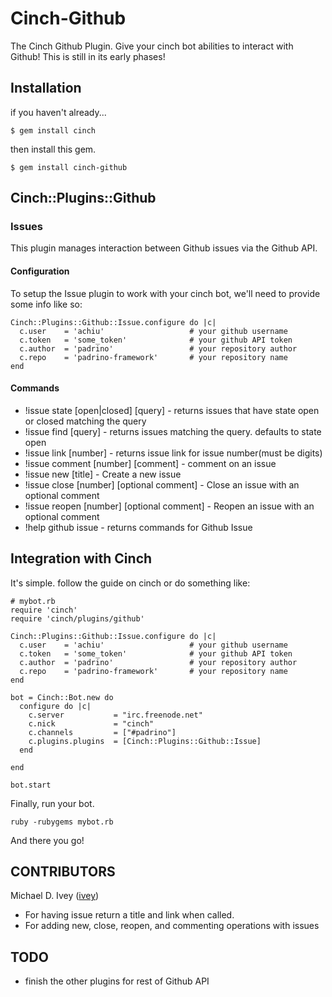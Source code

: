 Cinch-Github
===========

The Cinch Github Plugin. Give your cinch bot abilities to interact with Github! This is still in its early phases!

Installation
---------------------

if you haven't already...

    $ gem install cinch
    
then install this gem.

    $ gem install cinch-github

Cinch::Plugins::Github
----------

### Issues ###

This plugin manages interaction between Github issues via the Github API.

#### Configuration ####

To setup the Issue plugin to work with your cinch bot, we'll need to provide some info like so:

    Cinch::Plugins::Github::Issue.configure do |c|
      c.user    = 'achiu'                   # your github username
      c.token   = 'some_token'              # your github API token
      c.author  = 'padrino'                 # your repository author
      c.repo    = 'padrino-framework'       # your repository name
    end

#### Commands ####

  * !issue state [open|closed] [query]        - returns issues that have state open or closed matching the query
  * !issue find [query]                       - returns issues matching the query. defaults to state open
  * !issue link [number]                      - returns issue link for issue number(must be digits)
  * !issue comment [number] [comment]         - comment on an issue
  * !issue new [title]                        - Create a new issue
  * !issue close [number] [optional comment]  - Close an issue with an optional comment
  * !issue reopen [number] [optional comment] - Reopen an issue with an optional comment
  * !help github issue                        - returns commands for Github Issue

## Integration with Cinch ##

It's simple. follow the guide on cinch or do something like:

    # mybot.rb
    require 'cinch'
    require 'cinch/plugins/github'

    Cinch::Plugins::Github::Issue.configure do |c|
      c.user    = 'achiu'                   # your github username
      c.token   = 'some_token'              # your github API token
      c.author  = 'padrino'                 # your repository author
      c.repo    = 'padrino-framework'       # your repository name
    end

    bot = Cinch::Bot.new do
      configure do |c|
        c.server           = "irc.freenode.net"
        c.nick             = "cinch"
        c.channels         = ["#padrino"]
        c.plugins.plugins  = [Cinch::Plugins::Github::Issue]
      end

    end

    bot.start

Finally, run your bot.

    ruby -rubygems mybot.rb

And there you go!


CONTRIBUTORS
------------

Michael D. Ivey ([ivey](https://github.com/ivey))

  * For having issue return a title and link when called.
  * For adding new, close, reopen, and commenting operations with issues

TODO
-----

  * finish the other plugins for rest of Github API
